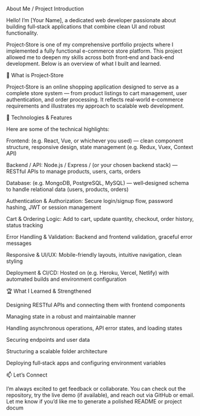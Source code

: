 About Me / Project Introduction

Hello! I’m [Your Name], a dedicated web developer passionate about building full‑stack applications that combine clean UI and robust functionality.

Project‑Store is one of my comprehensive portfolio projects where I implemented a fully functional e-commerce store platform. This project allowed me to deepen my skills across both front‑end and back‑end development. Below is an overview of what I built and learned.

🚀 What is Project‑Store

Project‑Store is an online shopping application designed to serve as a complete store system — from product listings to cart management, user authentication, and order processing. It reflects real‑world e-commerce requirements and illustrates my approach to scalable web development.

🔧 Technologies & Features

Here are some of the technical highlights:

Frontend: (e.g. React, Vue, or whichever you used) — clean component structure, responsive design, state management (e.g. Redux, Vuex, Context API)

Backend / API: Node.js / Express / (or your chosen backend stack) — RESTful APIs to manage products, users, carts, orders

Database: (e.g. MongoDB, PostgreSQL, MySQL) — well‑designed schema to handle relational data (users, products, orders)

Authentication & Authorization: Secure login/signup flow, password hashing, JWT or session management

Cart & Ordering Logic: Add to cart, update quantity, checkout, order history, status tracking

Error Handling & Validation: Backend and frontend validation, graceful error messages

Responsive & UI/UX: Mobile-friendly layouts, intuitive navigation, clean styling

Deployment & CI/CD: Hosted on (e.g. Heroku, Vercel, Netlify) with automated builds and environment configuration

🏆 What I Learned & Strengthened

Designing RESTful APIs and connecting them with frontend components

Managing state in a robust and maintainable manner

Handling asynchronous operations, API error states, and loading states

Securing endpoints and user data

Structuring a scalable folder architecture

Deploying full‑stack apps and configuring environment variables

📫 Let’s Connect

I’m always excited to get feedback or collaborate. You can check out the repository, try the live demo (if available), and reach out via GitHub or email. Let me know if you’d like me to generate a polished README or project docum


